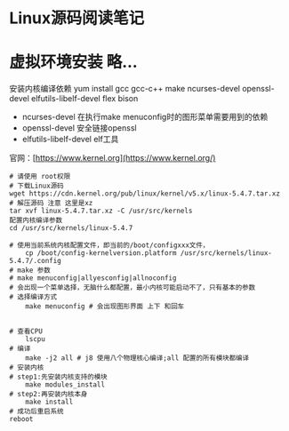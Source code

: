# Linux源码阅读笔记
# 虚拟环境安装 略... 
安装内核编译依赖
yum install gcc gcc-c++ make ncurses-devel openssl-devel elfutils-libelf-devel flex bison
- ncurses-devel  在执行make menuconfig时的图形菜单需要用到的依赖
- openssl-devel  安全链接openssl
- elfutils-libelf-devel elf工具

官网：[https://www.kernel.org](https://www.kernel.org/)
```shell
# 请使用 root权限
# 下载Linux源码
wget https://cdn.kernel.org/pub/linux/kernel/v5.x/linux-5.4.7.tar.xz
# 解压源码 注意 这里是xz
tar xvf linux-5.4.7.tar.xz -C /usr/src/kernels
配置内核编译参数
cd /usr/src/kernels/linux-5.4.7

# 使用当前系统内核配置文件，即当前的/boot/configxxx文件，
    cp /boot/config-kernelversion.platform /usr/src/kernels/linux-5.4.7/.config
# make 参数
# make menuconfig|allyesconfig|allnoconfig
# 会出现一个菜单选择，无脑什么都配置，最小内核可能启动不了，只有基本的参数
# 选择编译方式
    make menuconfig # 会出现图形界面 上下 和回车


# 查看CPU
    lscpu
# 编译 
    make -j2 all # j8 使用八个物理核心编译;all 配置的所有模块都编译
# 安装内核
# step1:先安装内核支持的模块
    make modules_install 
# step2:再安装内核本身
    make install
# 成功后重启系统
reboot
```